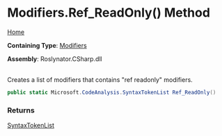 # Modifiers\.Ref\_ReadOnly\(\) Method

[Home](../../../../README.md)

**Containing Type**: [Modifiers](../README.md)

**Assembly**: Roslynator\.CSharp\.dll

\
Creates a list of modifiers that contains "ref readonly" modifiers\.

```csharp
public static Microsoft.CodeAnalysis.SyntaxTokenList Ref_ReadOnly()
```

### Returns

[SyntaxTokenList](https://docs.microsoft.com/en-us/dotnet/api/microsoft.codeanalysis.syntaxtokenlist)

